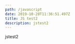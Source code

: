 ```yaml
---
path: /javascript
date: 2019-10-28T11:36:51.497Z
title: JS test2
description: jstest2
---
```

jstest2
